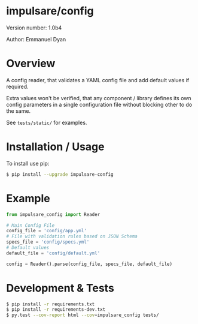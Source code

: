 impulsare/config
==================================
Version number: 1.0b4

Author: Emmanuel Dyan


Overview
==================================
A config reader, that validates a YAML config file and add default values if required.

Extra values won't be verified, that any component / library defines its own config parameters
in a single configuration file without blocking other to do the same.

See `tests/static/` for examples.


Installation / Usage
==================================
To install use pip:
```bash
$ pip install --upgrade impulsare-config
```


Example
==================================
```python
from impulsare_config import Reader

# Main Config File
config_file = 'config/app.yml'
# File with validation rules based on JSON Schema
specs_file = 'config/specs.yml'
# Default values
default_file = 'config/default.yml'

config = Reader().parse(config_file, specs_file, default_file)
```


Development & Tests
==================================
```bash
$ pip install -r requirements.txt
$ pip install -r requirements-dev.txt
$ py.test --cov-report html --cov=impulsare_config tests/
```

